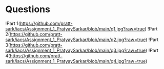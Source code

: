 # Questions

!Part 1(https://github.com/pratt-sark/iacs/Assignment_1_PratyaySarkar/blob/main/q1.jpg?raw=true)
!Part 2(https://github.com/pratt-sark/iacs/Assignment_1_PratyaySarkar/blob/main/q2.jpg?raw=true)
!Part 3(https://github.com/pratt-sark/iacs/Assignment_1_PratyaySarkar/blob/main/q3.jpg?raw=true)
!Part 4(https://github.com/pratt-sark/iacs/Assignment_1_PratyaySarkar/blob/main/q4.jpg?raw=true)
